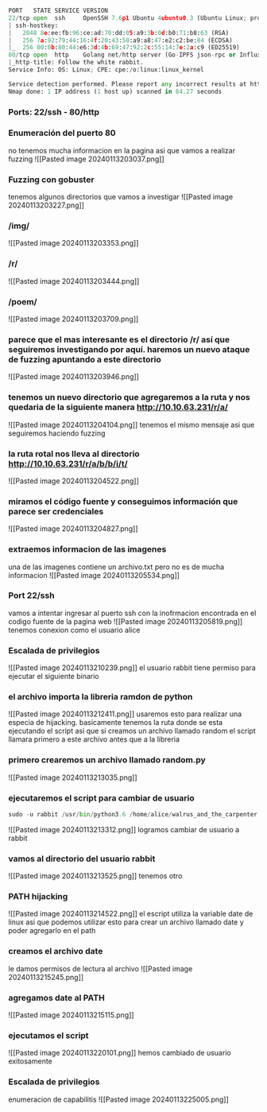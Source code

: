 ```python
PORT   STATE SERVICE VERSION
22/tcp open  ssh     OpenSSH 7.6p1 Ubuntu 4ubuntu0.3 (Ubuntu Linux; protocol 2.0)
| ssh-hostkey: 
|   2048 8e:ee:fb:96:ce:ad:70:dd:05:a9:3b:0d:b0:71:b8:63 (RSA)
|   256 7a:92:79:44:16:4f:20:43:50:a9:a8:47:e2:c2:be:84 (ECDSA)
|_  256 00:0b:80:44:e6:3d:4b:69:47:92:2c:55:14:7e:2a:c9 (ED25519)
80/tcp open  http    Golang net/http server (Go-IPFS json-rpc or InfluxDB API)
|_http-title: Follow the white rabbit.
Service Info: OS: Linux; CPE: cpe:/o:linux:linux_kernel

Service detection performed. Please report any incorrect results at https://nmap.org/submit/ .
Nmap done: 1 IP address (1 host up) scanned in 84.27 seconds
```

### Ports: 22/ssh - 80/http

### Enumeración del puerto 80
no tenemos mucha informacion en la pagina asi que vamos a realizar fuzzing
![[Pasted image 20240113203037.png]]

### Fuzzing con gobuster
tenemos algunos directorios que vamos a investigar 
![[Pasted image 20240113203227.png]]

### /img/
![[Pasted image 20240113203353.png]]

### /r/
![[Pasted image 20240113203444.png]]

### /poem/
![[Pasted image 20240113203709.png]]

### parece que el mas interesante es el directorio /r/ así que seguiremos investigando por aquí. haremos un nuevo ataque de fuzzing apuntando a este directorio
![[Pasted image 20240113203946.png]]

### tenemos un nuevo directorio que agregaremos a la ruta y nos quedaria de la siguiente manera http://10.10.63.231/r/a/
![[Pasted image 20240113204104.png]]
tenemos el mismo mensaje asi que seguiremos haciendo fuzzing

### la ruta rotal nos lleva al directorio http://10.10.63.231/r/a/b/b/i/t/
![[Pasted image 20240113204522.png]]

### miramos el código fuente y conseguimos información que parece ser credenciales
![[Pasted image 20240113204827.png]]

### extraemos informacion de las imagenes 
una de las imagenes contiene un archivo.txt pero no es de mucha informacion
![[Pasted image 20240113205534.png]]

### Port 22/ssh
vamos a intentar ingresar al puerto ssh con la inofrmacion encontrada en el codigo fuente de la pagina web
![[Pasted image 20240113205819.png]]
tenemos conexion como el usuario alice

### Escalada de privilegios 
![[Pasted image 20240113210239.png]]
el usuario rabbit tiene permiso para ejecutar el siguiente binario
### el archivo importa la libreria ramdon de python
![[Pasted image 20240113212411.png]]
usaremos esto para realizar una especia de hijacking. basicamente tenemos la ruta donde se esta ejecutando el script asi que si creamos un archivo llamado random el script llamara primero a este archivo antes que a la libreria 
### primero crearemos un archivo llamado random.py
![[Pasted image 20240113213035.png]]

### ejecutaremos el script para cambiar de usuario

```python
sudo -u rabbit /usr/bin/python3.6 /home/alice/walrus_and_the_carpenter.py
```

![[Pasted image 20240113213312.png]]
logramos cambiar de usuario a rabbit

### vamos al directorio del usuario rabbit
![[Pasted image 20240113213525.png]]
tenemos otro 

### PATH hijacking 
![[Pasted image 20240113214522.png]]
el escript utiliza la variable date de linux asi que podemos utilizar esto para crear un archivo llamado date y poder agregarlo en el path

### creamos el archivo date 
le damos permisos de lectura al archivo
![[Pasted image 20240113215245.png]]
### agregamos date al PATH
![[Pasted image 20240113215115.png]]

### ejecutamos el script 

![[Pasted image 20240113220101.png]]
hemos cambiado de usuario exitosamente

### Escalada de privilegios
enumeracion de capabilitis
![[Pasted image 20240113225005.png]]
